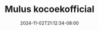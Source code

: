 --- 
title: "Mulus kocoekofficial"
description: "video   Mulus kocoekofficial simontox video full baru"
date: 2024-11-02T21:12:34-08:00
file_code: "3diunuzvoype"
draft: false
cover: "xbo28ngjtz1dp0zo.jpg"
tags: ["Mulus", "kocoekofficial", "bokep-indo", "bokep-viral", "bokep-ig"]
length: 60
fld_id: "1398453"
foldername: "ABG putih mulus"
categories: ["ABG putih mulus"]
views: 48
---